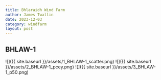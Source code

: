 ```yaml
---
title: Bhlaraidh Wind Farm
author: James Twallin
date: 2023-12-03
category: windfarm
layout: post
---
```

BHLAW-1
-------------
![]({{ site.baseurl }}/assets/1_BHLAW-1_scatter.png)
![]({{ site.baseurl }}/assets/2_BHLAW-1_pcey.png)
![]({{ site.baseurl }}/assets/3_BHLAW-1_p50.png)
